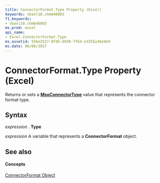 ```yaml
---
title: ConnectorFormat.Type Property (Excel)
keywords: vbaxl10.chm646083
f1_keywords:
- vbaxl10.chm646083
ms.prod: excel
api_name:
- Excel.ConnectorFormat.Type
ms.assetid: 55be2527-9fd5-6930-ff64-e3355a36e9e9
ms.date: 06/08/2017
---
```



# ConnectorFormat.Type Property (Excel)

Returns or sets a  **[MsoConnectorType](http://msdn.microsoft.com/library/2c67963f-5cb3-295d-fdf4-df33a283f1af%28Office.15%29.aspx)** value that represents the connector format type.


## Syntax

 _expression_ . **Type**

 _expression_ A variable that represents a **ConnectorFormat** object.


## See also


#### Concepts


[ConnectorFormat Object](Excel.ConnectorFormat.md)

